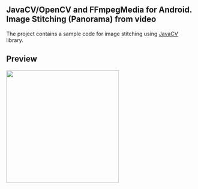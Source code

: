 ## JavaCV/OpenCV and FFmpegMedia for Android. Image Stitching (Panorama) from video
The project contains a sample code for image stitching using [JavaCV](https://github.com/bytedeco/javacv) library.

## Preview

<img src="preview/preview.gif" width="300">
